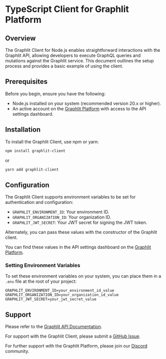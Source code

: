 # TypeScript Client for Graphlit Platform
## Overview

The Graphlit Client for Node.js enables straightforward interactions with the Graphlit API, allowing developers to execute GraphQL queries and mutations against the Graphlit service. This document outlines the setup process and provides a basic example of using the client.

## Prerequisites

Before you begin, ensure you have the following:

- Node.js installed on your system (recommended version 20.x or higher).
- An active account on the [Graphlit Platform](https://portal.graphlit.dev) with access to the API settings dashboard.

## Installation

To install the Graphlit Client, use npm or yarn:

```bash
npm install graphlit-client
```
or
```bash
yarn add graphlit-client
```

## Configuration

The Graphlit Client supports environment variables to be set for authentication and configuration:

- `GRAPHLIT_ENVIRONMENT_ID`: Your environment ID.
- `GRAPHLIT_ORGANIZATION_ID`: Your organization ID.
- `GRAPHLIT_JWT_SECRET`: Your JWT secret for signing the JWT token.

Alternately, you can pass these values with the constructor of the Graphlit client.

You can find these values in the API settings dashboard on the [Graphlit Platform](https://portal.graphlit.dev).

### Setting Environment Variables

To set these environment variables on your system, you can place them in a `.env` file at the root of your project:

```env
GRAPHLIT_ENVIRONMENT_ID=your_environment_id_value
GRAPHLIT_ORGANIZATION_ID=your_organization_id_value
GRAPHLIT_JWT_SECRET=your_jwt_secret_value
```

## Support

Please refer to the [Graphlit API Documentation](https://docs.graphlit.dev/).

For support with the Graphlit Client, please submit a [GitHub Issue](https://github.com/graphlit/graphlit-client-typescript/issues).  

For further support with the Graphlit Platform, please join our [Discord](https://discord.gg/ygFmfjy3Qx) community.
